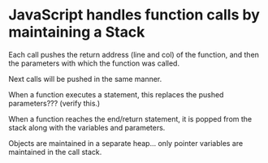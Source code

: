 # JavaScript handles function calls by maintaining a Stack

Each call pushes the return address (line and col) of the function, and then the parameters with which the function was called.

Next calls will be pushed in the same manner.

When a function executes a statement, this replaces the pushed parameters??? (verify this.)

When a function reaches the end/return statement, it is popped from the stack along with the variables and parameters. 

Objects are maintained in a separate heap... only pointer variables are maintained in the call stack.

